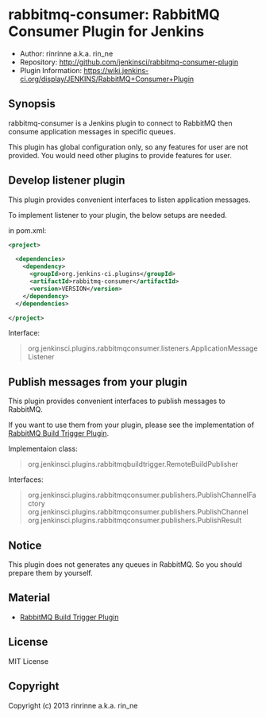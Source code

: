 rabbitmq-consumer: RabbitMQ Consumer Plugin for Jenkins
=======================================================

* Author: rinrinne a.k.a. rin_ne
* Repository: http://github.com/jenkinsci/rabbitmq-consumer-plugin
* Plugin Information: https://wiki.jenkins-ci.org/display/JENKINS/RabbitMQ+Consumer+Plugin

Synopsis
------------------------

rabbitmq-consumer is a Jenkins plugin to connect to RabbitMQ then consume application messages in specific queues.

This plugin has global configuration only, so any features for user are not provided. You would need other plugins to provide features for user.

Develop listener plugin
------------------------

This plugin provides convenient interfaces to listen application messages.

To implement listener to your plugin, the below setups are needed.

in pom.xml:

```xml
<project>

  <dependencies>
    <dependency>
      <groupId>org.jenkins-ci.plugins</groupId>
      <artifactId>rabbitmq-consumer</artifactId>
      <version>VERSION</version>
    </dependency>
  </dependencies>

</project>
```

Interface:

> org.jenkinsci.plugins.rabbitmqconsumer.listeners.ApplicationMessageListener

Publish messages from your plugin
------------------------

This plugin provides convenient interfaces to publish messages to RabbitMQ.

If you want to use them from your plugin, please see the implementation of [RabbitMQ Build Trigger Plugin][rabbitmq-build-trigger].

Implementaion class:

> org.jenkinsci.plugins.rabbitmqbuildtrigger.RemoteBuildPublisher

Interfaces:

> org.jenkinsci.plugins.rabbitmqconsumer.publishers.PublishChannelFactory
> org.jenkinsci.plugins.rabbitmqconsumer.publishers.PublishChannel
> org.jenkinsci.plugins.rabbitmqconsumer.publishers.PublishResult

Notice
------------------------

This plugin does not generates any queues in RabbitMQ. So you should prepare them by yourself.

Material
------------------------

* [RabbitMQ Build Trigger Plugin][rabbitmq-build-trigger]

[rabbitmq-build-trigger]: http://wiki.jenkins-ci.org/display/JENKINS/RabbitMQ+Build+Trigger+Plugin
[source-rabbitmq-build-trigger]: https://github.com/jenkinsci/rabbitmq-build-trigger-plugin

License
------------------------

MIT License

Copyright
------------------------

Copyright (c) 2013 rinrinne a.k.a. rin_ne
